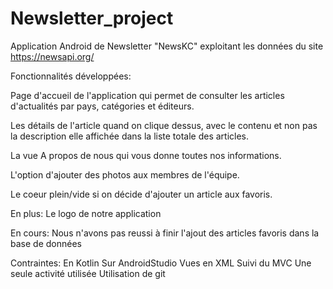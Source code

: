 # Newsletter_project
 
 
 Application Android de Newsletter "NewsKC" exploitant les données du site https://newsapi.org/
 
Fonctionnalités développées:
 
Page d'accueil de l'application qui permet de consulter les articles d'actualités par pays,     catégories et éditeurs.

Les détails de l'article quand on clique dessus, avec le contenu et non pas la description elle affichée dans la liste totale des articles.

La vue A propos de nous qui vous donne toutes nos informations.

L'option d'ajouter des photos aux membres de l'équipe.

Le coeur plein/vide si on décide d'ajouter un article aux favoris.

En plus:
Le logo de notre application

En cours:
Nous n'avons pas reussi à finir l'ajout des articles favoris dans la base de données 


Contraintes:
En Kotlin
Sur AndroidStudio
Vues en XML
Suivi du MVC
Une seule activité utilisée
Utilisation de git





   
